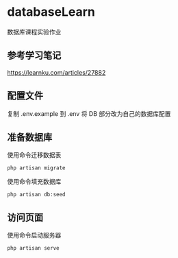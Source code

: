# databaseLearn
数据库课程实验作业

## 参考学习笔记
https://learnku.com/articles/27882

## 配置文件
复制 .env.example 到 .env
将 DB 部分改为自己的数据库配置

## 准备数据库
使用命令迁移数据表
```
php artisan migrate
```
使用命令填充数据库
```
php artisan db:seed
```

## 访问页面
使用命令启动服务器
```
php artisan serve
```

